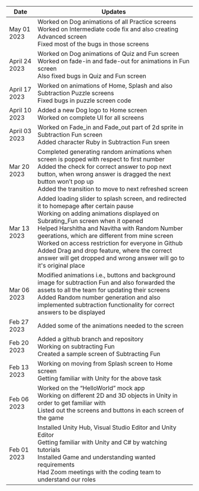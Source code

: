 | Date  | Updates |
| ------------- | ------------- |
| May 01 2023 | Worked on Dog animations of all Practice screens <br> Worked on Intermediate code fix and also creating Advanced screen <br> Fixed most of the bugs in those screens|
| April 24 2023 | Worked on Dog animations of Quiz and Fun screen <br> Worked on fade-in and fade-out for animations in Fun screen <br> Also fixed bugs in Quiz and Fun screen|
| April 17 2023 | Worked on animations of Home, Splash and also Subtraction Puzzle screens <br> Fixed bugs in puzzle screen code |
| April 10 2023 | Added a new Dog logo to Home screen <br> Worked on complete UI for all screens |
| April 03 2023 | Worked on Fade_in and Fade_out part of 2d sprite in Subtraction Fun screen <br> Added character Ruby in Subtraction Fun sreen |
| Mar 20 2023 | Completed generating random animations when screen is popped with respect to first number <br> Added the check for correct answer to pop next button, when wrong answer is dragged the next button won’t pop up <br> Added the transition to move to next refreshed screen |
| Mar 13 2023 | Added loading slider to splash screen, and redirected it to homepage after certain pause <br> Working on adding animations displayed on Subrating_Fun screen when it opened <br> Helped Harshitha and Navitha with Random Number geerations, which are different from mine screen <br> Worked on access restriction for everyone in Github <br> Added Drag and drop feature, where the correct answer will get dropped and wrong answer will go to it's original place|
| Mar 06 2023 |	Modified animations i.e., buttons and background image for subtraction Fun and also forwarded the assets to all the team for updating their screens <br> Added Random number generation and also implemented subtraction functionality for correct answers to be displayed |
| Feb 27 2023 |  Added some of the animations needed to the screen|
| Feb 20 2023 | Added a github branch and repository <br>	Working on subtracting Fun <br> Created a sample screen of Subtracting Fun |
| Feb 13 2023 |	Working on moving from Splash screen to Home screen <br>	Getting familiar with Unity for the above task |
| Feb 06 2023 | Worked on the “HelloWorld” mock app <br>	Working on different 2D and 3D objects in Unity in order to get familiar with <br>	Listed out the screens and buttons in each screen of the game |
| Feb 01 2023 | Installed Unity Hub, Visual Studio Editor and Unity Editor <br>	Getting familiar with Unity and C# by watching tutorials <br> Installed Game and understanding wanted requirements <br> Had Zoom meetings with the coding team to understand our roles |
